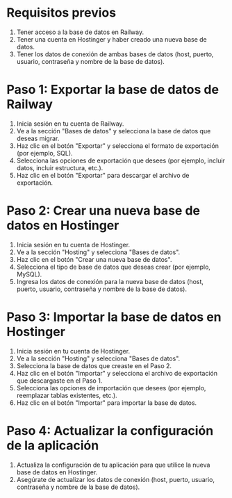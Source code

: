 # Requisitos previos
1. Tener acceso a la base de datos en Railway.
2. Tener una cuenta en Hostinger y haber creado una nueva base de datos.
3. Tener los datos de conexión de ambas bases de datos (host, puerto, usuario, contraseña y nombre de la base de datos).

# Paso 1: Exportar la base de datos de Railway
1. Inicia sesión en tu cuenta de Railway.
2. Ve a la sección "Bases de datos" y selecciona la base de datos que deseas migrar.
3. Haz clic en el botón "Exportar" y selecciona el formato de exportación (por ejemplo, SQL).
4. Selecciona las opciones de exportación que desees (por ejemplo, incluir datos, incluir estructura, etc.).
5. Haz clic en el botón "Exportar" para descargar el archivo de exportación.

# Paso 2: Crear una nueva base de datos en Hostinger
1. Inicia sesión en tu cuenta de Hostinger.
2. Ve a la sección "Hosting" y selecciona "Bases de datos".
3. Haz clic en el botón "Crear una nueva base de datos".
4. Selecciona el tipo de base de datos que deseas crear (por ejemplo, MySQL).
5. Ingresa los datos de conexión para la nueva base de datos (host, puerto, usuario, contraseña y nombre de la base de datos).

# Paso 3: Importar la base de datos en Hostinger
1. Inicia sesión en tu cuenta de Hostinger.
2. Ve a la sección "Hosting" y selecciona "Bases de datos".
3. Selecciona la base de datos que creaste en el Paso 2.
4. Haz clic en el botón "Importar" y selecciona el archivo de exportación que descargaste en el Paso 1.
5. Selecciona las opciones de importación que desees (por ejemplo, reemplazar tablas existentes, etc.).
6. Haz clic en el botón "Importar" para importar la base de datos.

# Paso 4: Actualizar la configuración de la aplicación
1. Actualiza la configuración de tu aplicación para que utilice la nueva base de datos en Hostinger.
2. Asegúrate de actualizar los datos de conexión (host, puerto, usuario, contraseña y nombre de la base de datos).
